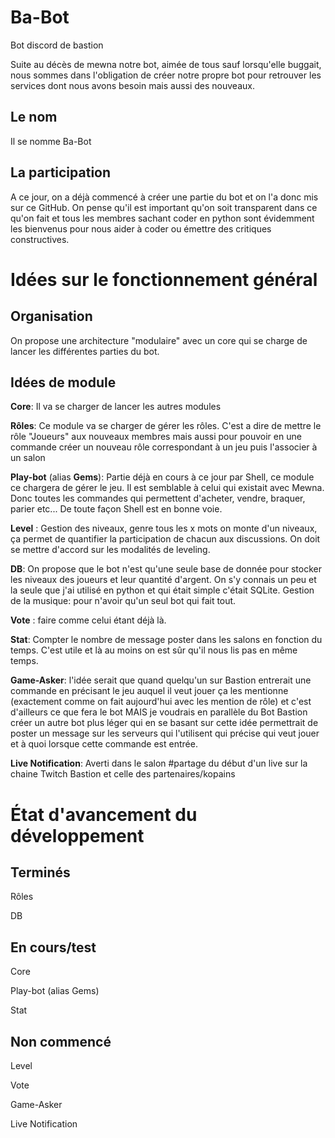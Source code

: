 # Ba-Bot
Bot discord de bastion

Suite au décès de mewna notre bot, aimée de tous sauf lorsqu'elle buggait, nous sommes dans
l'obligation de créer notre propre bot pour retrouver les services dont nous avons besoin mais
aussi des nouveaux.

## Le nom

Il se nomme Ba-Bot

## La participation

A ce jour, on a déjà commencé à créer une partie du bot et on l'a donc mis sur ce GitHub.
On pense qu'il est important qu'on soit transparent dans ce qu'on fait et tous les membres sachant
coder en python sont évidemment les bienvenus pour nous aider à coder ou émettre des
critiques constructives.

# Idées sur le fonctionnement général

## Organisation

On propose une architecture "modulaire" avec un core qui se charge de lancer les différentes
parties du bot.

## Idées de module

**Core**: Il va se charger de lancer les autres modules  

**Rôles**: Ce module va se charger de gérer les rôles. C'est a dire de mettre le rôle "Joueurs" aux
nouveaux membres mais aussi pour pouvoir en une commande créer un nouveau rôle
correspondant à un jeu puis l'associer à un salon  

**Play-bot** (alias **Gems**): Partie déjà en cours à ce jour par Shell, ce module ce chargera de gérer le jeu. Il
est semblable à celui qui existait avec Mewna. Donc toutes les commandes qui permettent
d'acheter, vendre, braquer, parier etc... De toute façon Shell est en bonne voie.  

**Level** : Gestion des niveaux, genre tous les x mots on monte d'un niveaux, ça permet de
quantifier la participation de chacun aux discussions. On doit se mettre d'accord sur les
modalités de leveling.  

**DB**: On propose que le bot n'est qu'une seule base de donnée pour stocker les niveaux des
joueurs et leur quantité d'argent. On s'y connais un peu et la seule que j'ai utilisé en python
et qui était simple c'était SQLite.
Gestion de la musique: pour n'avoir qu'un seul bot qui fait tout.  

**Vote** : faire comme celui étant déjà là.  

**Stat**: Compter le nombre de message poster dans les salons en fonction du temps. C'est
utile et là au moins on est sûr qu'il nous lis pas en même temps.  

**Game-Asker**: l'idée serait que quand quelqu'un sur Bastion entrerait une commande en
précisant le jeu auquel il veut jouer ça les mentionne (exactement comme on fait
aujourd'hui avec les mention de rôle) et c'est d'ailleurs ce que fera le bot MAIS je voudrais en
parallèle du Bot Bastion créer un autre bot plus léger qui en se basant sur cette idée permettrait de poster un message sur les serveurs qui l'utilisent qui précise qui veut jouer et
à quoi lorsque cette commande est entrée.

**Live Notification**: Averti dans le salon #partage du début d'un live sur la chaine Twitch Bastion et celle des partenaires/kopains



# État d'avancement du développement

## Terminés

Rôles

DB

## En cours/test

Core

Play-bot (alias Gems)

Stat

## Non commencé

Level

Vote

Game-Asker

Live Notification

